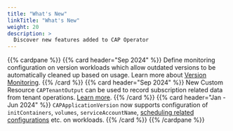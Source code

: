 ```yaml
---
title: "What's New"
linkTitle: "What's New"
weight: 20
description: >
  Discover new features added to CAP Operator
---
```


{{% cardpane %}}
  {{% card header="Sep 2024" %}}
  Define monitoring configuration on version workloads which allow outdated versions to be automatically cleaned up based on usage. Learn more about [Version Monitoring](./usage/version-monitoring.md).
  {{% /card %}}
  {{% card header="Sep 2024" %}}
  New Custom Resource `CAPTenantOutput` can be used to record subscription related data from tenant operations. [Learn more](./usage/resources/captenantoutput.md).
  {{% /card %}}
  {{% card header="Jan - Jun 2024" %}}
  `CAPApplicationVersion` now supports configuration of `initContainers`, `volumes`, `serviceAccountName`, [scheduling related configurations](https://kubernetes.io/docs/concepts/scheduling-eviction/) etc. on workloads.
  {{% /card %}}
{{% /cardpane %}}
